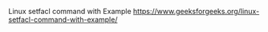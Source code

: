 Linux setfacl command with Example
https://www.geeksforgeeks.org/linux-setfacl-command-with-example/


